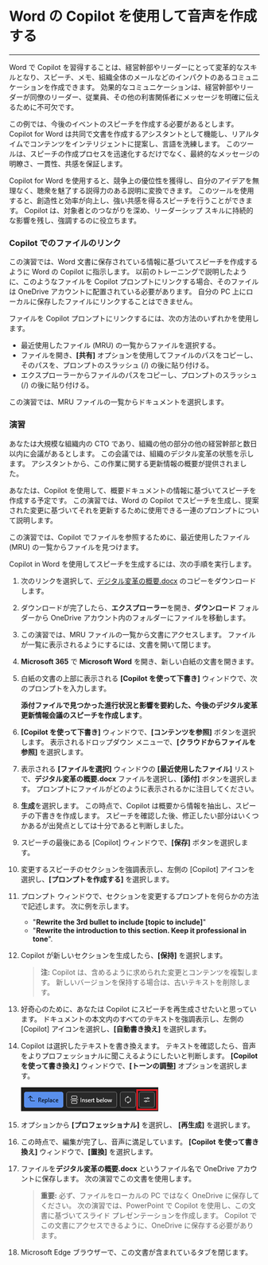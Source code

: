 
# Word の Copilot を使用して音声を作成する
---
Word で Copilot を習得することは、経営幹部やリーダーにとって変革的なスキルとなり、スピーチ、メモ、組織全体のメールなどのインパクトのあるコミュニケーションを作成できます。 効果的なコミュニケーションは、経営幹部やリーダーが同僚のリーダー、従業員、その他の利害関係者にメッセージを明確に伝えるために不可欠です。

この例では、今後のイベントのスピーチを作成する必要があるとします。 Copilot for Word は共同で文書を作成するアシスタントとして機能し、リアルタイムでコンテンツをインテリジェントに提案し、言語を洗練します。 このツールは、スピーチの作成プロセスを迅速化するだけでなく、最終的なメッセージの明瞭さ、一貫性、共感を保証します。

Copilot for Word を使用すると、競争上の優位性を獲得し、自分のアイデアを無理なく、聴衆を魅了する説得力のある説明に変換できます。 このツールを使用すると、創造性と効率が向上し、強い共感を得るスピーチを行うことができます。 Copilot は、対象者とのつながりを深め、リーダーシップ スキルに持続的な影響を残し、強調するのに役立ちます。

### Copilot でのファイルのリンク

この演習では、Word 文書に保存されている情報に基づいてスピーチを作成するように Word の Copilot に指示します。 以前のトレーニングで説明したように、このようなファイルを Copilot プロンプトにリンクする場合、そのファイルは OneDrive アカウントに配置されている必要があります。 自分の PC 上にローカルに保存したファイルにリンクすることはできません。

ファイルを Copilot プロンプトにリンクするには、次の方法のいずれかを使用します。

 -  最近使用したファイル (MRU) の一覧からファイルを選択する。
 -  ファイルを開き、**[共有]** オプションを使用してファイルのパスをコピーし、そのパスを、プロンプトのスラッシュ (/) の後に貼り付ける。
 -  エクスプローラーからファイルのパスをコピーし、プロンプトのスラッシュ (/) の後に貼り付ける。

この演習では、MRU ファイルの一覧からドキュメントを選択します。

### 演習

あなたは大規模な組織内の CTO であり、組織の他の部分の他の経営幹部と数日以内に会議があるとします。 この会議では、組織のデジタル変革の状態を示します。 アシスタントから、この作業に関する更新情報の概要が提供されました。  

あなたは、Copilot を使用して、概要ドキュメントの情報に基づいてスピーチを作成する予定です。 この演習では、Word の Copilot でスピーチを生成し、提案された変更に基づいてそれを更新するために使用できる一連のプロンプトについて説明します。

この演習では、Copilot でファイルを参照するために、最近使用したファイル (MRU) の一覧からファイルを見つけます。

Copilot in Word を使用してスピーチを生成するには、次の手順を実行します。

1. 次のリンクを選択して、[デジタル変革の概要.docx](https://go.microsoft.com/fwlink/?linkid=2277632) のコピーをダウンロードします。

2. ダウンロードが完了したら、**エクスプローラー**を開き、**ダウンロード** フォルダーから OneDrive アカウント内のフォルダーにファイルを移動します。

3. この演習では、MRU ファイルの一覧から文書にアクセスします。 ファイルが一覧に表示されるようにするには、文書を開いて閉じます。

4. **Microsoft 365** で **Microsoft Word** を開き、新しい白紙の文書を開きます。

5. 白紙の文書の上部に表示される **[Copilot を使って下書き]** ウィンドウで、次のプロンプトを入力します。
    
    **添付ファイルで見つかった進行状況と影響を要約した、今後のデジタル変革更新情報会議のスピーチを作成します**。

6. **[Copilot を使って下書き]** ウィンドウで、**[コンテンツを参照]** ボタンを選択します。 表示されるドロップダウン メニューで、**[クラウドからファイルを参照]** を選択します。

7. 表示される **[ファイルを選択]** ウィンドウの **[最近使用したファイル]** リストで、**デジタル変革の概要.docx** ファイルを選択し、**[添付]** ボタンを選択します。 プロンプトにファイルがどのように表示されるかに注目してください。

8. **生成**を選択します。 この時点で、Copilot は概要から情報を抽出し、スピーチの下書きを作成します。 スピーチを確認した後、修正したい部分はいくつかあるが出発点としては十分であると判断しました。

9. スピーチの最後にある [Copilot] ウィンドウで、**[保存]** ボタンを選択します。

10. 変更するスピーチのセクションを強調表示し、左側の [Copilot] アイコンを選択し、**[プロンプトを作成する]** を選択します。

11. プロンプト ウィンドウで、セクションを変更するプロンプトを何らかの方法で記述します。 次に例を示します。

    - "**Rewrite the 3rd bullet to include [topic to include]**"
    - "**Rewrite the introduction to this section. Keep it professional in tone**".

12. Copilot が新しいセクションを生成したら、**[保持]** を選択します。

    > **注:** Copilot は、含めるように求められた変更とコンテンツを複製します。 新しいバージョンを保持する場合は、古いテキストを削除します。

13. 好奇心のために、あなたは Copilot にスピーチを再生成させたいと思っています。 ドキュメントの本文内のすべてのテキストを強調表示し、左側の [Copilot] アイコンを選択し、**[自動書き換え]** を選択します。

14. Copilot は選択したテキストを書き換えます。 テキストを確認したら、音声をよりプロフェッショナルに聞こえるようにしたいと判断します。 **[Copilot を使って書き換え]** ウィンドウで、**[トーンの調整]** オプションを選択します。

    ![Word の Copilot の [トーンの調整] オプションを示すスクリーンショット。](../media/copilot-word-adjust-tone.png)

15. オプションから **[プロフェッショナル]** を選択し、 **[再生成]** を選択します。

16. この時点で、編集が完了し、音声に満足しています。 **[Copilot を使って書き換え]** ウィンドウで、**[置換]** を選択します。

17. ファイルを**デジタル変革の概要.docx** というファイル名で OneDrive アカウントに保存します。 次の演習でこの文書を使用します。
    
    > **重要:** 必ず、ファイルをローカルの PC ではなく OneDrive に保存してください。 次の演習では、PowerPoint で Copilot を使用し、この文書に基づいてスライド プレゼンテーションを作成します。 Copilot でこの文書にアクセスできるように、OneDrive に保存する必要があります。

18. Microsoft Edge ブラウザーで、この文書が含まれているタブを閉じます。
